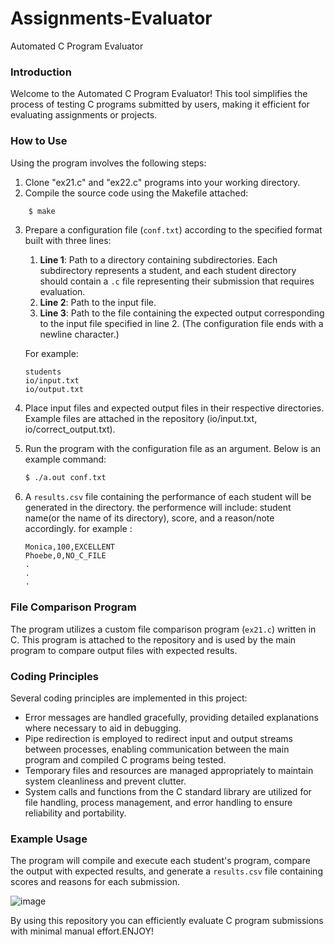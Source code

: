 # Assignments-Evaluator
Automated C Program Evaluator

### Introduction

Welcome to the Automated C Program Evaluator! This tool simplifies the process of testing C programs submitted by users, making it efficient for evaluating assignments or projects.

### How to Use

Using the program involves the following steps:
1. Clone "ex21.c" and "ex22.c" programs into your working directory. 
2. Compile the source code using the Makefile attached:
```bash
    $ make
```
3. Prepare a configuration file (`conf.txt`) according to the specified format built with three lines:
        
    1. **Line 1**: Path to a directory containing subdirectories. Each subdirectory represents a student, and each student directory should contain a `.c` file representing their                 submission that requires evaluation.
    2. **Line 2**: Path to the input file.
    3. **Line 3**: Path to the file containing the expected output corresponding to the input file specified in line 2.
    (The configuration file ends with a newline character.)

    For example:

    ```
    students
    io/input.txt
    io/output.txt
    ```
    
4. Place input files and expected output files in their respective directories. Example files are attached in the repository (io/input.txt, io/correct_output.txt).
5. Run the program with the configuration file as an argument. Below is an example command:
    ```bash
    $ ./a.out conf.txt
    ```
6. A `results.csv` file containing the performance of each student will be generated in the directory. the performence will include: student name(or the name of its directory), score, and a reason/note accordingly.
   for example :
   
       Monica,100,EXCELLENT
       Phoebe,0,NO_C_FILE
       .
       .
       .

### File Comparison Program

The program utilizes a custom file comparison program (`ex21.c`) written in C. This program is attached to the repository and is used by the main program to compare output files with expected results.

### Coding Principles

Several coding principles are implemented in this project:
- Error messages are handled gracefully, providing detailed explanations where necessary to aid in debugging.
- Pipe redirection is employed to redirect input and output streams between processes, enabling communication between the main program and compiled C programs being tested.
- Temporary files and resources are managed appropriately to maintain system cleanliness and prevent clutter.
- System calls and functions from the C standard library are utilized for file handling, process management, and error handling to ensure reliability and portability.


### Example Usage

The program will compile and execute each student's program, compare the output with expected results, and generate a `results.csv` file containing scores and reasons for each submission.

![image](https://github.com/yeela8g/Assignments-Evaluator/assets/118124478/e08bf4bf-8a55-44b0-ac01-fade8518a260)

By using this repository you can efficiently evaluate C program submissions with minimal manual effort.ENJOY!

